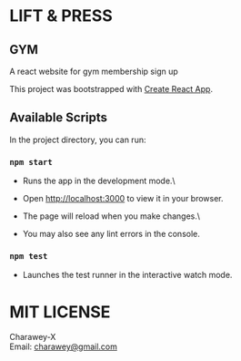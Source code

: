 # LIFT & PRESS

## GYM

A react website for gym membership sign up

This project was bootstrapped with [Create React App](https://github.com/facebook/create-react-app).

## Available Scripts

In the project directory, you can run:

### `npm start`

- Runs the app in the development mode.\
- Open [http://localhost:3000](http://localhost:3000) to view it in your browser.

- The page will reload when you make changes.\
- You may also see any lint errors in the console.

### `npm test`

- Launches the test runner in the interactive watch mode.

# MIT LICENSE
Charawey-X \
Email: [charawey@gmail.com](charawey@gmail.com)
